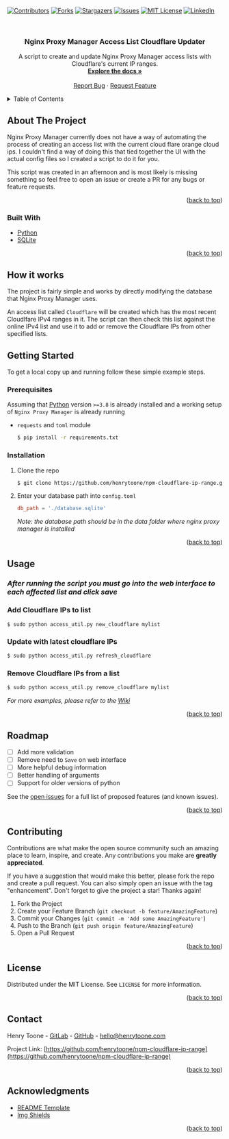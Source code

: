 <div id="top"></div>
<!--
*** Thanks for checking out the Best-README-Template. If you have a suggestion
*** that would make this better, please fork the repo and create a pull request
*** or simply open an issue with the tag "enhancement".
*** Don't forget to give the project a star!
*** Thanks again! Now go create something AMAZING! :D
-->



<!-- PROJECT SHIELDS -->
<!--
*** I'm using markdown "reference style" links for readability.
*** Reference links are enclosed in brackets [ ] instead of parentheses ( ).
*** See the bottom of this document for the declaration of the reference variables
*** for contributors-url, forks-url, etc. This is an optional, concise syntax you may use.
*** https://www.markdownguide.org/basic-syntax/#reference-style-links
-->
[![Contributors][contributors-shield]][contributors-url]
[![Forks][forks-shield]][forks-url]
[![Stargazers][stars-shield]][stars-url]
[![Issues][issues-shield]][issues-url]
[![MIT License][license-shield]][license-url]
[![LinkedIn][linkedin-shield]][linkedin-url]



<!-- PROJECT LOGO -->
<br />
<div align="center">
  <!-- <a href="https://github.com/othneildrew/Best-README-Template">
    <img src="images/logo.png" alt="Logo" width="80" height="80">
  </a> -->

  <h3 align="center">Nginx Proxy Manager Access List Cloudflare Updater</h3>

  <p align="center">
    A script to create and update Nginx Proxy Manager access lists with Cloudflare's current IP ranges.
    <br />
    <a href="https://github.com/henrytoone/npm-cloudflare-ip-range/wiki"><strong>Explore the docs »</strong></a>
    <br />
    <br />
    <a href="https://github.com/henrytoone/npm-cloudflare-ip-range/issues">Report Bug</a>
    ·
    <a href="https://github.com/henrytoone/npm-cloudflare-ip-range/issues">Request Feature</a>
  </p>
</div>



<!-- TABLE OF CONTENTS -->
<details>
  <summary>Table of Contents</summary>
  <ol>
    <li>
      <a href="#about-the-project">About The Project</a>
      <ul>
        <li><a href="#built-with">Built With</a></li>
      </ul>
    </li>
    <li>
      <a href="#how-it-works">How It Works</a>
    </li>
    <li>
      <a href="#getting-started">Getting Started</a>
      <ul>
        <li><a href="#prerequisites">Prerequisites</a></li>
        <li><a href="#installation">Installation</a></li>
      </ul>
    </li>
    <li><a href="#usage">Usage</a></li>
    <li><a href="#roadmap">Roadmap</a></li>
    <li><a href="#contributing">Contributing</a></li>
    <li><a href="#license">License</a></li>
    <li><a href="#contact">Contact</a></li>
    <li><a href="#acknowledgments">Acknowledgments</a></li>
  </ol>
</details>



<!-- ABOUT THE PROJECT -->
## About The Project

<!-- [![Product Name Screen Shot][product-screenshot]](https://github.com/henrytoone/npm-cloudflare-ip-range) -->

Nginx Proxy Manager currently does not have a way of automating the process of creating an access list with the current cloud flare orange cloud ips. I couldn't find a way of doing this that tied together the UI with the actual config files so I created a script to do it for you.

This script was created in an afternoon and is most likely is missing something so feel free to open an issue or create a PR for any bugs or feature requests.

<p align="right">(<a href="#top">back to top</a>)</p>



### Built With

* [Python](https://python.org/)
* [SQLite](https://sqlite.org/)

<p align="right">(<a href="#top">back to top</a>)</p>

## How it works

The project is fairly simple and works by directly modifying the database that Nginx Proxy Manager uses.

An access list called `Cloudflare` will be created which has the most recent Cloudlfare IPv4 ranges in it.
The script can then check this list against the online IPv4 list and use it to add or remove the Cloudflare IPs from other specified lists.

<!-- GETTING STARTED -->
## Getting Started

To get a local copy up and running follow these simple example steps.

### Prerequisites
Assuming that [Python](https://www.python.org/) version `>=3.8` is already installed and a working setup of `Nginx Proxy Manager` is already running

* `requests` and `toml` module
  ```sh
  $ pip install -r requirements.txt
  ```

### Installation

1. Clone the repo
   ```sh
   $ git clone https://github.com/henrytoone/npm-cloudflare-ip-range.git
   ```
2. Enter your database path into  `config.toml`
   ```toml
   db_path = './database.sqlite'
   ```
   _Note: the database path should be in the data folder where nginx proxy manager is installed_

<p align="right">(<a href="#top">back to top</a>)</p>



<!-- USAGE EXAMPLES -->
## Usage

### _After running the script you must go into the web interface to each affected list and click save_

### Add Cloudflare IPs to list
```
$ sudo python access_util.py new_cloudflare mylist
```

### Update with latest cloudflare IPs

```bash
$ sudo python access_util.py refresh_cloudflare
```

### Remove Cloudflare IPs from a list
```bash
$ sudo python access_util.py remove_cloudflare mylist
```

_For more examples, please refer to the [Wiki](https://github.com/henrytoone/npm-cloudflare-ip-range/wiki/Examples)_

<p align="right">(<a href="#top">back to top</a>)</p>



<!-- ROADMAP -->
## Roadmap

- [ ] Add more validation
- [ ] Remove need to `Save` on web interface
- [ ] More helpful debug information
- [ ] Better handling of arguments
- [ ] Support for older versions of python

See the [open issues](https://github.com/henrytoone/npm-cloudflare-ip-range/issues) for a full list of proposed features (and known issues).

<p align="right">(<a href="#top">back to top</a>)</p>



<!-- CONTRIBUTING -->
## Contributing

Contributions are what make the open source community such an amazing place to learn, inspire, and create. Any contributions you make are **greatly appreciated**.

If you have a suggestion that would make this better, please fork the repo and create a pull request. You can also simply open an issue with the tag "enhancement".
Don't forget to give the project a star! Thanks again!

1. Fork the Project
2. Create your Feature Branch (`git checkout -b feature/AmazingFeature`)
3. Commit your Changes (`git commit -m 'Add some AmazingFeature'`)
4. Push to the Branch (`git push origin feature/AmazingFeature`)
5. Open a Pull Request

<p align="right">(<a href="#top">back to top</a>)</p>



<!-- LICENSE -->
## License

Distributed under the MIT License. See `LICENSE` for more information.

<p align="right">(<a href="#top">back to top</a>)</p>



<!-- CONTACT -->
## Contact

Henry Toone - [GitLab](https://gitlab.com/henrytoone) - [GitHub](https://github.com/henrytoone) - hello@henrytoone.com

Project Link: [https://github.com/henrytoone/npm-cloudflare-ip-range](https://github.com/henrytoone/npm-cloudflare-ip-range)

<p align="right">(<a href="#top">back to top</a>)</p>



<!-- ACKNOWLEDGMENTS -->
## Acknowledgments

* [README Template](https://github.com/othneildrew/Best-README-Template)
* [Img Shields](https://shields.io)

<p align="right">(<a href="#top">back to top</a>)</p>



<!-- MARKDOWN LINKS & IMAGES -->
<!-- https://www.markdownguide.org/basic-syntax/#reference-style-links -->
[contributors-shield]: https://img.shields.io/github/contributors/henrytoone/npm-cloudflare-ip-range.svg?style=for-the-badge
[contributors-url]: https://github.com/henrytoone/npm-cloudflare-ip-range/graphs/contributors
[forks-shield]: https://img.shields.io/github/forks/henrytoone/npm-cloudflare-ip-range.svg?style=for-the-badge
[forks-url]: https://github.com/henrytoone/npm-cloudflare-ip-range/network/members
[stars-shield]: https://img.shields.io/github/stars/henrytoone/npm-cloudflare-ip-range.svg?style=for-the-badge
[stars-url]: https://github.com/henrytoone/npm-cloudflare-ip-range/stargazers
[issues-shield]: https://img.shields.io/github/issues/henrytoone/npm-cloudflare-ip-range.svg?style=for-the-badge
[issues-url]: https://github.com/henrytoone/npm-cloudflare-ip-range/issues
[license-shield]: https://img.shields.io/github/license/henrytoone/npm-cloudflare-ip-range.svg?style=for-the-badge
[license-url]: https://github.com/henrytoone/npm-cloudflare-ip-range/blob/main/LICENSE
[linkedin-shield]: https://img.shields.io/badge/-LinkedIn-black.svg?style=for-the-badge&logo=linkedin&colorB=2867B2
[linkedin-url]: https://www.linkedin.com/in/henrytoone/
[product-screenshot]: images/screenshot.png
